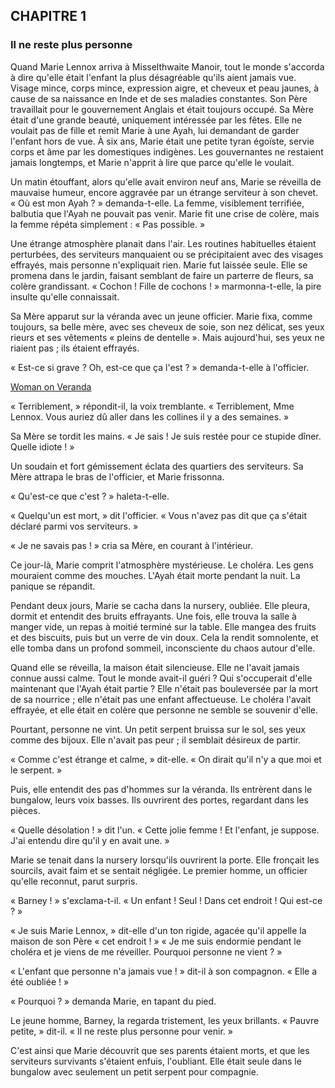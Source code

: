 ## CHAPITRE 1
### Il ne reste plus personne
Quand Marie Lennox arriva à Misselthwaite Manoir, tout le monde s'accorda à dire qu'elle était l'enfant la plus désagréable qu'ils aient jamais vue. Visage mince, corps mince, expression aigre, et cheveux et peau jaunes, à cause de sa naissance en Inde et de ses maladies constantes. Son Père travaillait pour le gouvernement Anglais et était toujours occupé. Sa Mère était d'une grande beauté, uniquement intéressée par les fêtes. Elle ne voulait pas de fille et remit Marie à une Ayah, lui demandant de garder l'enfant hors de vue. À six ans, Marie était une petite tyran égoïste, servie corps et âme par les domestiques indigènes. Les gouvernantes ne restaient jamais longtemps, et Marie n'apprit à lire que parce qu'elle le voulait.

Un matin étouffant, alors qu'elle avait environ neuf ans, Marie se réveilla de mauvaise humeur, encore aggravée par un étrange serviteur à son chevet. « Où est mon Ayah ? » demanda-t-elle. La femme, visiblement terrifiée, balbutia que l'Ayah ne pouvait pas venir. Marie fit une crise de colère, mais la femme répéta simplement : « Pas possible. »

Une étrange atmosphère planait dans l'air. Les routines habituelles étaient perturbées, des serviteurs manquaient ou se précipitaient avec des visages effrayés, mais personne n'expliquait rien. Marie fut laissée seule. Elle se promena dans le jardin, faisant semblant de faire un parterre de fleurs, sa colère grandissant. « Cochon ! Fille de cochons ! » marmonna-t-elle, la pire insulte qu'elle connaissait.

Sa Mère apparut sur la véranda avec un jeune officier. Marie fixa, comme toujours, sa belle mère, avec ses cheveux de soie, son nez délicat, ses yeux rieurs et ses vêtements « pleins de dentelle ». Mais aujourd'hui, ses yeux ne riaient pas ; ils étaient effrayés.

« Est-ce si grave ? Oh, est-ce que ça l'est ? » demanda-t-elle à l'officier.

[Woman on Veranda](chapter_1.jpeg)

« Terriblement, » répondit-il, la voix tremblante. « Terriblement, Mme Lennox. Vous auriez dû aller dans les collines il y a des semaines. »

Sa Mère se tordit les mains. « Je sais ! Je suis restée pour ce stupide dîner. Quelle idiote ! »

Un soudain et fort gémissement éclata des quartiers des serviteurs. Sa Mère attrapa le bras de l'officier, et Marie frissonna.

« Qu'est-ce que c'est ? » haleta-t-elle.

« Quelqu'un est mort, » dit l'officier. « Vous n'avez pas dit que ça s'était déclaré parmi vos serviteurs. »

« Je ne savais pas ! » cria sa Mère, en courant à l'intérieur.

Ce jour-là, Marie comprit l'atmosphère mystérieuse. Le choléra. Les gens mouraient comme des mouches. L'Ayah était morte pendant la nuit. La panique se répandit.

Pendant deux jours, Marie se cacha dans la nursery, oubliée. Elle pleura, dormit et entendit des bruits effrayants. Une fois, elle trouva la salle à manger vide, un repas à moitié terminé sur la table. Elle mangea des fruits et des biscuits, puis but un verre de vin doux. Cela la rendit somnolente, et elle tomba dans un profond sommeil, inconsciente du chaos autour d'elle.

Quand elle se réveilla, la maison était silencieuse. Elle ne l'avait jamais connue aussi calme. Tout le monde avait-il guéri ? Qui s'occuperait d'elle maintenant que l'Ayah était partie ? Elle n'était pas bouleversée par la mort de sa nourrice ; elle n'était pas une enfant affectueuse. Le choléra l'avait effrayée, et elle était en colère que personne ne semble se souvenir d'elle.

Pourtant, personne ne vint. Un petit serpent bruissa sur le sol, ses yeux comme des bijoux. Elle n'avait pas peur ; il semblait désireux de partir.

« Comme c'est étrange et calme, » dit-elle. « On dirait qu'il n'y a que moi et le serpent. »

Puis, elle entendit des pas d'hommes sur la véranda. Ils entrèrent dans le bungalow, leurs voix basses. Ils ouvrirent des portes, regardant dans les pièces.

« Quelle désolation ! » dit l'un. « Cette jolie femme ! Et l'enfant, je suppose. J'ai entendu dire qu'il y en avait une. »

Marie se tenait dans la nursery lorsqu'ils ouvrirent la porte. Elle fronçait les sourcils, avait faim et se sentait négligée. Le premier homme, un officier qu'elle reconnut, parut surpris.

« Barney ! » s'exclama-t-il. « Un enfant ! Seul ! Dans cet endroit ! Qui est-ce ? »

« Je suis Marie Lennox, » dit-elle d'un ton rigide, agacée qu'il appelle la maison de son Père « cet endroit ! » « Je me suis endormie pendant le choléra et je viens de me réveiller. Pourquoi personne ne vient ? »

« L'enfant que personne n'a jamais vue ! » dit-il à son compagnon. « Elle a été oubliée ! »

« Pourquoi ? » demanda Marie, en tapant du pied.

Le jeune homme, Barney, la regarda tristement, les yeux brillants. « Pauvre petite, » dit-il. « Il ne reste plus personne pour venir. »

C'est ainsi que Marie découvrit que ses parents étaient morts, et que les serviteurs survivants s'étaient enfuis, l'oubliant. Elle était seule dans le bungalow avec seulement un petit serpent pour compagnie.